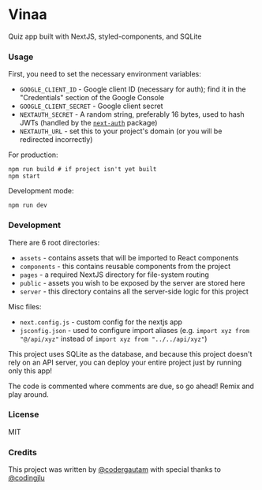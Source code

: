 # Vinaa
Quiz app built with NextJS, styled-components, and SQLite

### Usage
First, you need to set the necessary environment variables:
+ `GOOGLE_CLIENT_ID` - Google client ID (necessary for auth); find it in the "Credentials" section of the Google Console
+ `GOOGLE_CLIENT_SECRET` - Google client secret
+ `NEXTAUTH_SECRET` - A random string, preferably 16 bytes, used to hash JWTs (handled by the [`next-auth`](https://npmjs.com/package/next-auth) package)
+ `NEXTAUTH_URL` - set this to your project's domain (or you will be redirected incorrectly)

For production:
```shell
npm run build # if project isn't yet built
npm start
```
Development mode:
```shell
npm run dev
```

### Development
There are 6 root directories:
+ `assets` - contains assets that will be imported to React components
+ `components` - this contains reusable components from the project
+ `pages` - a required NextJS directory for file-system routing
+ `public` - assets you wish to be exposed by the server are stored here
+ `server` - this directory contains all the server-side logic for this project

Misc files:
+ `next.config.js` - custom config for the nextjs app
+ `jsconfig.json` - used to configure import aliases (e.g. `import xyz from "@/api/xyz"` instead of `import xyz from "../../api/xyz"`)

This project uses SQLite as the database, and because this project doesn't rely on an API server, you can deploy your entire project just by running only this app!

The code is commented where comments are due, so go ahead! Remix and play around.

### License
MIT

### Credits
This project was written by [@codergautam](https://github.com/codergautam) with special thanks to [@codingjlu](https://replit.com/@codingjlu)
